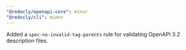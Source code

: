 ```yaml
---
"@redocly/openapi-core": minor
"@redocly/cli": minor
---
```


Added a `spec-no-invalid-tag-parents` rule for validating OpenAPI 3.2 description files.
